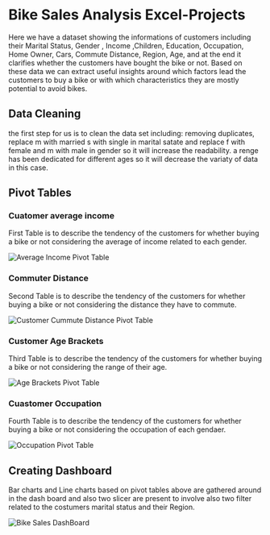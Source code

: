 # Bike Sales Analysis Excel-Projects
Here we have a dataset showing the informations of customers including their Marital Status, Gender , Income ,Children, Education, Occupation, Home Owner, Cars,	Commute Distance,	Region,	Age, and at the end it clarifies whether the customers have bought the bike or not.
Based on these data we can extract useful insights around which factors lead the customers to buy a bike or with which characteristics they are mostly potential to avoid bikes.
## Data Cleaning
the first step for us is to clean the data set including: removing duplicates, replace m with married s with single in marital satate and replace f with female and m with male in gender so it will increase the readability. a renge has been dedicated for different ages so it will decrease the variaty of data in this case.
## Pivot Tables
### Cuatomer average income
First Table is to describe the tendency of the customers for whether buying a bike or not considering the average of income related to each gender.

![Average Income Pivot Table](https://github.com/NiloofarrJamali/Excel-Projects/assets/124881165/52b05699-a8fd-4705-92dd-b769b728ed87)

### Commuter Distance
Second Table is to describe the tendency of the customers for whether buying a bike or not considering the distance they have to commute.

![Customer Cummute Distance Pivot Table](https://github.com/NiloofarrJamali/Excel-Projects/assets/124881165/db5838b5-be73-4049-bb9d-3df125f3fd09)
### Customer Age Brackets 
Third Table is to describe the tendency of the customers for whether buying a bike or not considering the range of their age.

![Age Brackets Pivot Table](https://github.com/NiloofarrJamali/Excel-Projects/assets/124881165/080b6466-62ad-480c-8cce-ddf939d2b11a)
### Cuastomer Occupation
Fourth Table is to describe the tendency of the customers for whether buying a bike or not considering the occupation of each gendaer.

![Occupation Pivot Table](https://github.com/NiloofarrJamali/Excel-Projects/assets/124881165/e66ac806-6f42-43c9-abbf-4a5eb041c1c5)
## Creating Dashboard
Bar charts and Line charts based on pivot tables above are gathered around in the dash board and also two slicer are present to involve also two filter related to the costumers marital status and their Region.

![Bike Sales DashBoard](https://github.com/NiloofarrJamali/Excel-Projects/assets/124881165/b66b7693-dd58-42c8-9a3c-3cef1cb5208e)

